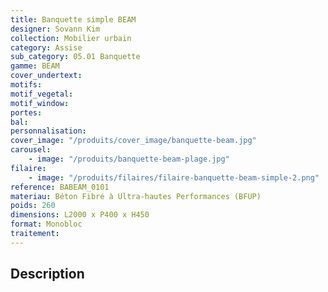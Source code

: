 ```yaml
---
title: Banquette simple BEAM
designer: Sovann Kim
collection: Mobilier urbain
category: Assise
sub_category: 05.01 Banquette
gamme: BEAM
cover_undertext:
motifs:
motif_vegetal:
motif_window:
portes:
bal:
personnalisation:
cover_image: "/produits/cover_image/banquette-beam.jpg"
carousel:
    - image: "/produits/banquette-beam-plage.jpg"
filaire:
    - image: "/produits/filaires/filaire-banquette-beam-simple-2.png"
reference: BABEAM_0101
materiau: Béton Fibré à Ultra-hautes Performances (BFUP)
poids: 260
dimensions: L2000 x P400 x H450
format: Monobloc
traitement:
---
```


## Description
